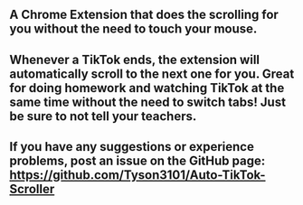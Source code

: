 ## A Chrome Extension that does the scrolling for you without the need to touch your mouse.

## Whenever a TikTok ends, the extension will automatically scroll to the next one for you. Great for doing homework and watching TikTok at the same time without the need to switch tabs! Just be sure to not tell your teachers.

## If you have any suggestions or experience problems, post an issue on the GitHub page: https://github.com/Tyson3101/Auto-TikTok-Scroller
